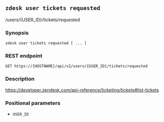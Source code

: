 ## `zdesk user tickets requested`

/users/{USER_ID}/tickets/requested

### Synopsis

    zdesk user tickets requested [ ... ]

### REST endpoint

    GET https://{HOSTNAME}/api/v2/users/{USER_ID}/tickets/requested

### Description

https://developer.zendesk.com/api-reference/ticketing/tickets#list-tickets

### Positional parameters

* `USER_ID`

